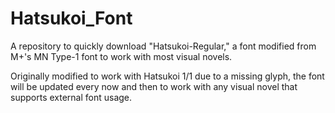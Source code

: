 # Hatsukoi_Font
A repository to quickly download "Hatsukoi-Regular," a font modified from M+'s MN Type-1 font to work with most visual novels.

Originally modified to work with Hatsukoi 1/1 due to a missing glyph, the font will be updated every now and then to work with any visual novel that supports external font usage.
